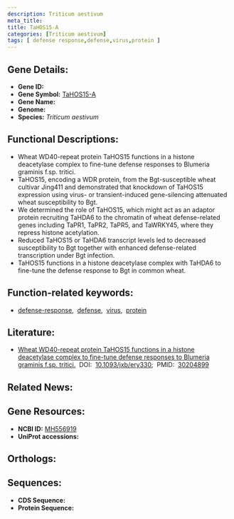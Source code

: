 ```yaml
---
description: Triticum aestivum
meta_title:
title: TaHOS15-A
categories: [Triticum aestivum]
tags: [ defense response,defense,virus,protein ]
---
```


## Gene Details:
- **Gene ID:** []()
- **Gene Symbol:** <u>TaHOS15-A</u>
- **Gene Name:** 
- **Genome:** []()
- **Species:** *Triticum aestivum*

## Functional Descriptions:
   - Wheat WD40-repeat protein TaHOS15 functions in a histone deacetylase complex to fine-tune defense responses to Blumeria graminis f.sp. tritici.
   - TaHOS15, encoding a WDR protein, from the Bgt-susceptible wheat cultivar Jing411 and demonstrated that knockdown of TaHOS15 expression using virus- or transient-induced gene-silencing attenuated wheat susceptibility to Bgt.
   - We determined the role of TaHOS15, which might act as an adaptor protein recruiting TaHDA6 to the chromatin of wheat defense-related genes including TaPR1, TaPR2, TaPR5, and TaWRKY45, where they repress histone acetylation. 
   - Reduced TaHOS15 or TaHDA6 transcript levels led to decreased susceptibility to Bgt together with enhanced defense-related transcription under Bgt infection.
   - TaHOS15 functions in a histone deacetylase complex with TaHDA6 to fine-tune the defense response to Bgt in common wheat.

## Function-related keywords:
   - [defense-response](/tags/defense-response/),&nbsp;&nbsp;[defense](/tags/defense/),&nbsp;&nbsp;[virus](/tags/virus/),&nbsp;&nbsp;[protein](/tags/protein/)

## Literature:
   - [Wheat WD40-repeat protein TaHOS15 functions in a histone deacetylase complex to fine-tune defense responses to Blumeria graminis f.sp. tritici.](https://doi.org/10.1093/jxb/ery330)&nbsp;&nbsp;DOI:&nbsp;&nbsp;[10.1093/jxb/ery330](https://doi.org/10.1093/jxb/ery330);&nbsp;&nbsp;PMID:&nbsp;&nbsp;[30204899](https://pubmed.ncbi.nlm.nih.gov/30204899/)

## Related News:

## Gene Resources:
- **NCBI ID:**  [MH556919](https://www.ncbi.nlm.nih.gov/gene/?term=MH556919)
- **UniProt accessions:**  [](https://www.uniprot.org/uniprotkb//entry)

## Orthologs:

## Sequences:
- **CDS Sequence:**
- **Protein Sequence:**
